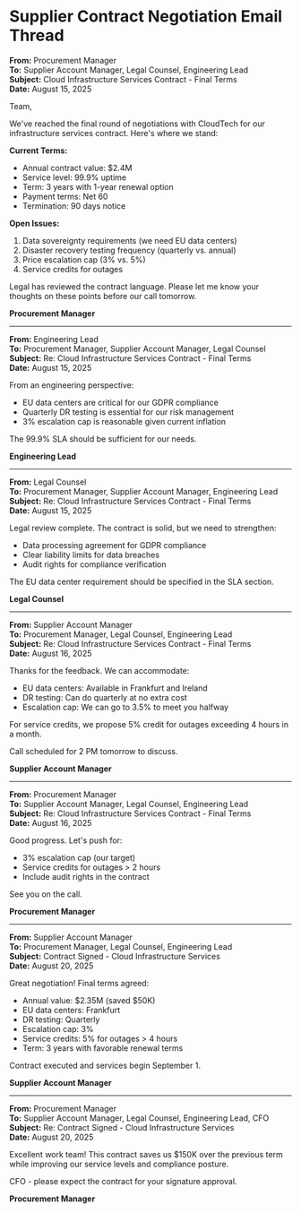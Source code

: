 # Supplier Contract Negotiation Email Thread

**From:** Procurement Manager  
**To:** Supplier Account Manager, Legal Counsel, Engineering Lead  
**Subject:** Cloud Infrastructure Services Contract - Final Terms  
**Date:** August 15, 2025  

Team,

We've reached the final round of negotiations with CloudTech for our infrastructure services contract. Here's where we stand:

**Current Terms:**
- Annual contract value: $2.4M
- Service level: 99.9% uptime
- Term: 3 years with 1-year renewal option
- Payment terms: Net 60
- Termination: 90 days notice

**Open Issues:**
1. Data sovereignty requirements (we need EU data centers)
2. Disaster recovery testing frequency (quarterly vs. annual)
3. Price escalation cap (3% vs. 5%)
4. Service credits for outages

Legal has reviewed the contract language. Please let me know your thoughts on these points before our call tomorrow.

**Procurement Manager**  

---

**From:** Engineering Lead  
**To:** Procurement Manager, Supplier Account Manager, Legal Counsel  
**Subject:** Re: Cloud Infrastructure Services Contract - Final Terms  
**Date:** August 15, 2025  

From an engineering perspective:

- EU data centers are critical for our GDPR compliance
- Quarterly DR testing is essential for our risk management
- 3% escalation cap is reasonable given current inflation

The 99.9% SLA should be sufficient for our needs.

**Engineering Lead**  

---

**From:** Legal Counsel  
**To:** Procurement Manager, Supplier Account Manager, Engineering Lead  
**Subject:** Re: Cloud Infrastructure Services Contract - Final Terms  
**Date:** August 15, 2025  

Legal review complete. The contract is solid, but we need to strengthen:

- Data processing agreement for GDPR compliance
- Clear liability limits for data breaches
- Audit rights for compliance verification

The EU data center requirement should be specified in the SLA section.

**Legal Counsel**  

---

**From:** Supplier Account Manager  
**To:** Procurement Manager, Legal Counsel, Engineering Lead  
**Subject:** Re: Cloud Infrastructure Services Contract - Final Terms  
**Date:** August 16, 2025  

Thanks for the feedback. We can accommodate:

- EU data centers: Available in Frankfurt and Ireland
- DR testing: Can do quarterly at no extra cost
- Escalation cap: We can go to 3.5% to meet you halfway

For service credits, we propose 5% credit for outages exceeding 4 hours in a month.

Call scheduled for 2 PM tomorrow to discuss.

**Supplier Account Manager**  

---

**From:** Procurement Manager  
**To:** Supplier Account Manager, Legal Counsel, Engineering Lead  
**Subject:** Re: Cloud Infrastructure Services Contract - Final Terms  
**Date:** August 16, 2025  

Good progress. Let's push for:

- 3% escalation cap (our target)
- Service credits for outages > 2 hours
- Include audit rights in the contract

See you on the call.

**Procurement Manager**  

---

**From:** Supplier Account Manager  
**To:** Procurement Manager, Legal Counsel, Engineering Lead  
**Subject:** Contract Signed - Cloud Infrastructure Services  
**Date:** August 20, 2025  

Great negotiation! Final terms agreed:

- Annual value: $2.35M (saved $50K)
- EU data centers: Frankfurt
- DR testing: Quarterly
- Escalation cap: 3%
- Service credits: 5% for outages > 4 hours
- Term: 3 years with favorable renewal terms

Contract executed and services begin September 1.

**Supplier Account Manager**  

---

**From:** Procurement Manager  
**To:** Supplier Account Manager, Legal Counsel, Engineering Lead, CFO  
**Subject:** Re: Contract Signed - Cloud Infrastructure Services  
**Date:** August 20, 2025  

Excellent work team! This contract saves us $150K over the previous term while improving our service levels and compliance posture.

CFO - please expect the contract for your signature approval.

**Procurement Manager**
